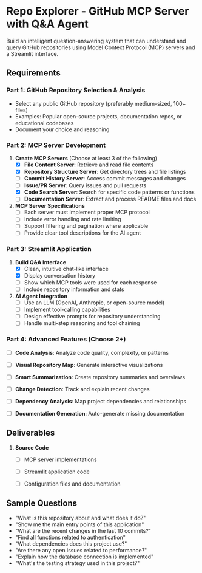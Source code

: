 # Repo Explorer - GitHub MCP Server with Q&A Agent
Build an intelligent question-answering system that can understand and query GitHub repositories using Model Context Protocol (MCP) servers and a Streamlit interface.

## Requirements

### Part 1: GitHub Repository Selection & Analysis
   - Select any public GitHub repository (preferably medium-sized, 100+ files)
   - Examples: Popular open-source projects, documentation repos, or educational codebases
   - Document your choice and reasoning

### Part 2: MCP Server Development
1. **Create MCP Servers** (Choose at least 3 of the following)
   - [x] **File Content Server**: Retrieve and read file contents
   - [x] **Repository Structure Server**: Get directory trees and file listings
   - [ ] **Commit History Server**: Access commit messages and changes
   - [ ] **Issue/PR Server**: Query issues and pull requests
   - [x] **Code Search Server**: Search for specific code patterns or functions
   - [ ] **Documentation Server**: Extract and process README files and docs

2. **MCP Server Specifications**
   - [ ] Each server must implement proper MCP protocol
   - [ ] Include error handling and rate limiting
   - [ ] Support filtering and pagination where applicable
   - [ ] Provide clear tool descriptions for the AI agent

### Part 3: Streamlit Application
1. **Build Q&A Interface**
   - [x] Clean, intuitive chat-like interface
   - [x] Display conversation history
   - [ ] Show which MCP tools were used for each response
   - [ ] Include repository information and stats

2. **AI Agent Integration**
   - [ ] Use an LLM (OpenAI, Anthropic, or open-source model)
   - [ ] Implement tool-calling capabilities
   - [ ] Design effective prompts for repository understanding
   - [ ] Handle multi-step reasoning and tool chaining

### Part 4: Advanced Features (Choose 2+)
- [ ] **Code Analysis**: Analyze code quality, complexity, or patterns
- [ ] **Visual Repository Map**: Generate interactive visualizations
- [ ] **Smart Summarization**: Create repository summaries and overviews
- [ ] **Change Detection**: Track and explain recent changes
- [ ] **Dependency Analysis**: Map project dependencies and relationships
- [ ] **Documentation Generation**: Auto-generate missing documentation


## Deliverables
1. **Source Code**
   - [ ] MCP server implementations
   - [ ] Streamlit application code
   - [ ] Configuration files and documentation


## Sample Questions
- "What is this repository about and what does it do?"
- "Show me the main entry points of this application"
- "What are the recent changes in the last 10 commits?"
- "Find all functions related to authentication"
- "What dependencies does this project use?"
- "Are there any open issues related to performance?"
- "Explain how the database connection is implemented"
- "What's the testing strategy used in this project?"
